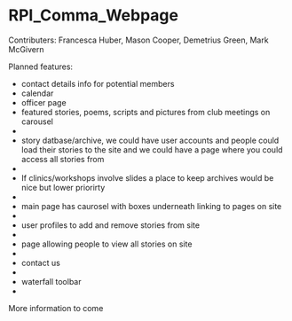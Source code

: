 # RPI_Comma_Webpage


Contributers: Francesca Huber, Mason Cooper, Demetrius Green, Mark McGivern


Planned features: <ul>
  <li>contact details info for potential members</li>
  <li>calendar</li>
  <li>officer page</li>
  <li>featured stories, poems, scripts and pictures from club meetings on carousel <li>
  <li>story datbase/archive, we could have user accounts and people could load their stories to the site and we could have a page where you could access all stories from<li>
  <li>If clinics/workshops involve slides a place to keep archives would be nice but lower priorirty<li>
  <li>main page has caurosel with boxes underneath linking to pages on site<li>
  <li>user profiles to add and remove stories from site<li>
  <li>page allowing people to view all stories on site<li>
  <li>contact us<li>
  <li>waterfall toolbar<li>
</ul>

More information to come
